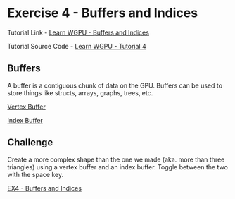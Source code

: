# Exercise 4 - Buffers and Indices
Tutorial Link - [Learn WGPU - Buffers and Indices](https://sotrh.github.io/learn-wgpu/beginner/tutorial4-buffer)

Tutorial Source Code - [Learn WGPU - Tutorial 4](https://github.com/sotrh/learn-wgpu/tree/master/code/beginner/tutorial4-buffer/)

## Buffers
A buffer is a contiguous chunk of data on the GPU. Buffers can be used to store things like structs, arrays, graphs, trees, etc.

[Vertex Buffer](./ex4a_vertex_buffers/README.md)

[Index Buffer](./ex4b_index_buffers/README.md)

## Challenge
Create a more complex shape than the one we made (aka. more than three triangles) using a vertex buffer and an index buffer. Toggle between the two with the space key.

[EX4 - Buffers and Indices](../ex4_buffers_and_indices_challenge/README.md)